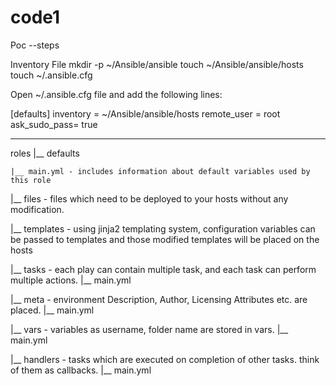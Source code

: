 # code1




Poc --steps

Inventory File
mkdir -p ~/Ansible/ansible
touch ~/Ansible/ansible/hosts
touch ~/.ansible.cfg



Open ~/.ansible.cfg file and add the following lines:

[defaults]
inventory = ~/Ansible/ansible/hosts 
remote_user = root
ask_sudo_pass= true





-------------------------------
roles
|__ defaults

    |__ main.yml - includes information about default variables used by this role

|__ files        - files which need to be deployed to your hosts without any modification.

|__ templates    - using jinja2 templating system, configuration variables can
               be passed to templates and those modified templates will be
               placed on the hosts

|__ tasks        - each play can contain multiple task, and each task can perform multiple actions.
    |__ main.yml

|__ meta         - environment Description, Author, Licensing Attributes etc. are placed.
    |__ main.yml

|__ vars         - variables as username, folder name are stored in vars.
    |__ main.yml

|__ handlers     - tasks which are executed on completion of other tasks.
               think of them as callbacks.
    |__ main.yml
